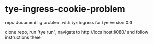 # tye-ingress-cookie-problem
repo documenting problem with tye ingress for tye version 0.6

clone repo, run "tye run", navigate to http://localhost:8080/  and follow instructions there
